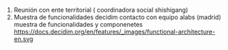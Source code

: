 1. Reunión con ente territorial ( coordinadora social shishigang)
2. Muestra de funcionalidades decidim
contacto con equipo alabs (madrid)
muestra de funcionalidades y componenetes 
https://docs.decidim.org/en/features/_images/functional-architecture-en.svg
